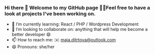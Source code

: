 ### Hi there 👋 Welcome to my GitHub page 👩‍💻Feel free to have a look at projects I've been working on.

- 🌱 I’m currently learning: React / PHP / Wordpress Development
- 👯 I’m looking to collaborate on: anything that will help me become a better developer 😄
- 📫 How to reach me: ✉️ maja.ditrtova@outlook.com
- 😄 Pronouns: she/her

<!--
**MajaDit/MajaDit** is a ✨ _special_ ✨ repository because its `README.md` (this file) appears on your GitHub profile.

Here are some ideas to get you started:

- 🔭 I’m currently working on ...
- 🌱 I’m currently learning ...
- 👯 I’m looking to collaborate on ...
- 🤔 I’m looking for help with ...
- 💬 Ask me about ...
- 📫 How to reach me: ...
- 😄 Pronouns: ...
- ⚡ Fun fact: ...
-->
